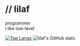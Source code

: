 # // lilaf
programmer \
i like low-level

[![Top Langs](https://github-readme-stats.vercel.app/api/top-langs/?username=lilafian)](https://github.com/anuragha/github-readme-stats)
![lilaf's GitHub stats](https://github-readme-stats.vercel.app/api?username=lilafian&show_icons=true)
